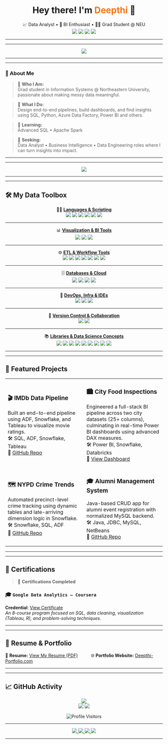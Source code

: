 
<h1 align="center">Hey there! I'm <span style="color:#F97316;">Deepthi</span> 👋</h1>

<p align="center">
  📈 Data Analyst • 🧠 BI Enthusiast • 👨‍🎓 Grad Student @ NEU  
  <br>
  <img src="https://img.shields.io/badge/Data--Driven-Storyteller-%234E9F3D?style=for-the-badge&logo=data:image/svg+xml;base64," />
  <img src="https://img.shields.io/badge/SQL-%2300B4D8?style=for-the-badge&logo=postgresql&logoColor=white" />
  <img src="https://img.shields.io/badge/Python-%231E90FF?style=for-the-badge&logo=python&logoColor=white" />
  <img src="https://img.shields.io/badge/PowerBI-%23F2C811?style=for-the-badge&logo=powerbi&logoColor=black" />
</p>

---
---
<p align="center">
  <img src="https://readme-typing-svg.herokuapp.com?font=Fira+Code&duration=3500&pause=1000&color=F97316&center=true&vCenter=true&width=500&lines=Turning+data+into+decisions...;One+dashboard+at+a+time.">
</p>

---
---

### 📌 About Me

> 💬 **Who I Am:**  
> Grad student in Information Systems @ Northeastern University, passionate about making messy data meaningful.  

> 🧩 **What I Do:**  
> Design end-to-end pipelines, build dashboards, and find insights using SQL, Python, Azure Data Factory, Power BI and others.

> 🌱 **Learning:**  
> Advanced SQL • Apache Spark 

> 🚀 **Seeking:**  
> Data Analyst • Business Intelligence • Data Engineering roles where I can turn insights into impact.

---
---
<p align="center">
  <img src="https://capsule-render.vercel.app/api?type=rect&color=gradient&text=Welcome%20to%20My%20GitHub!&fontColor=ffffff&fontSize=30&height=100&section=header" />
</p>

---
---

## 🛠️ My Data Toolbox

<div align="center">
  
🧑‍💻 <strong><ins>Languages & Scripting</ins></strong>  
<img src="https://img.shields.io/badge/SQL-025E8C?style=flat-square&logo=postgresql&logoColor=white" />
<img src="https://img.shields.io/badge/Python-3776AB?style=flat-square&logo=python&logoColor=white" />
<img src="https://img.shields.io/badge/R-276DC3?style=flat-square&logo=r&logoColor=white" />
<img src="https://img.shields.io/badge/C-00599C?style=flat-square&logo=c&logoColor=white" />
<img src="https://img.shields.io/badge/Java-007396?style=flat-square&logo=java&logoColor=white" />
<img src="https://img.shields.io/badge/Excel-217346?style=flat-square&logo=microsoft-excel&logoColor=white" />

---

📊 <strong><ins>Visualization & BI Tools</ins></strong>  
<img src="https://img.shields.io/badge/Power%20BI-F2C811?style=flat-square&logo=powerbi&logoColor=black" />
<img src="https://img.shields.io/badge/Tableau-E97627?style=flat-square&logo=tableau&logoColor=white" />
<img src="https://img.shields.io/badge/KPI%20Dashboarding-blue?style=flat-square" />

---

⚙️ <strong><ins>ETL & Workflow Tools</ins></strong>  
<img src="https://img.shields.io/badge/Apache%20Spark-E25A1C?style=flat-square&logo=apachespark&logoColor=white" />
<img src="https://img.shields.io/badge/Alteryx-1F4277?style=flat-square&logo=alteryx&logoColor=white" />
<img src="https://img.shields.io/badge/Azure%20Data%20Factory-0078D4?style=flat-square&logo=microsoft-azure&logoColor=white" />
<img src="https://img.shields.io/badge/Databricks-FF3621?style=flat-square&logo=databricks&logoColor=white" />
<img src="https://img.shields.io/badge/ETL%20Pipeline-green?style=flat-square" />
<img src="https://img.shields.io/badge/Data%20Profiling-orange?style=flat-square" />
<img src="https://img.shields.io/badge/ER%20Studio-darkred?style=flat-square" />

---

🗄️ <strong><ins>Databases & Cloud</ins></strong>  
<img src="https://img.shields.io/badge/Snowflake-56B9EB?style=flat-square&logo=snowflake&logoColor=white" />
<img src="https://img.shields.io/badge/MySQL-005C84?style=flat-square&logo=mysql&logoColor=white" />
<img src="https://img.shields.io/badge/Azure-0078D4?style=flat-square&logo=microsoft-azure&logoColor=white" />
<img src="https://img.shields.io/badge/Hadoop-66CCFF?style=flat-square&logo=apache-hadoop&logoColor=black" />

---

🧰 <strong><ins>DevOps, Infra & IDEs</ins></strong>  
<img src="https://img.shields.io/badge/Docker-2496ED?style=flat-square&logo=docker&logoColor=white" />
<img src="https://img.shields.io/badge/Linux-FCC624?style=flat-square&logo=linux&logoColor=black" />
<img src="https://img.shields.io/badge/VSCode-007ACC?style=flat-square&logo=visual-studio-code&logoColor=white" />

---

🔁 <strong><ins>Version Control & Collaboration</ins></strong>  
<img src="https://img.shields.io/badge/Git-F05032?style=flat-square&logo=git&logoColor=white" />
<img src="https://img.shields.io/badge/GitHub-181717?style=flat-square&logo=github&logoColor=white" />

---

📚 <strong><ins>Libraries & Data Science Concepts</ins></strong>  
<img src="https://img.shields.io/badge/pandas-150458?style=flat-square&logo=pandas&logoColor=white" />
<img src="https://img.shields.io/badge/NumPy-013243?style=flat-square&logo=numpy&logoColor=white" />
<img src="https://img.shields.io/badge/scikit--learn-F7931E?style=flat-square&logo=scikit-learn&logoColor=white" />
<img src="https://img.shields.io/badge/Matplotlib-11557C?style=flat-square&logo=matplotlib&logoColor=white" />
<img src="https://img.shields.io/badge/Statistical%20Analysis-795548?style=flat-square" />
<img src="https://img.shields.io/badge/Predictive%20Modeling-6A1B9A?style=flat-square" />
<img src="https://img.shields.io/badge/Machine%20Learning-00C853?style=flat-square" />
<img src="https://img.shields.io/badge/Deep%20Learning-880E4F?style=flat-square" />
<img src="https://img.shields.io/badge/Clustering-009688?style=flat-square" />

</div>

---
---

## 🚀 Featured Projects

<table>
  <tr>
    <td width="50%">
      
### 🎬 IMDb Data Pipeline  
Built an end-to-end pipeline using ADF, Snowflake, and Tableau to visualize movie ratings.  
🛠️ SQL, ADF, Snowflake, Tableau  
🔗 [GitHub Repo](https://github.com/yourname/imdb-data-pipeline)

</td>
    <td width="50%">
      
### 🏙️ City Food Inspections  
Engineered a full-stack BI pipeline across two city datasets (25+ columns), culminating in real-time Power BI dashboards using advanced DAX measures.  
🛠️ Power BI, Snowflake, Databricks  
🔗 [View Dashboard](https://yourdashboardlink.com)

</td>
  </tr>
  <tr>
    <td width="50%">
      
### 🗺️ NYPD Crime Trends  
Automated precinct-level crime tracking using dynamic tables and late-arriving dimension logic in Snowflake.  
🛠️ Snowflake, SQL, ADF  
🔗 [GitHub Repo](https://github.com/yourname/nypd-crime-analysis)

</td>
    <td width="50%">
      
### 🎓 Alumni Management System  
Java-based CRUD app for alumni event registration with normalized MySQL backend.  
🛠️ Java, JDBC, MySQL, NetBeans  
🔗 [GitHub Repo](https://github.com/yourname/alumni-system)

</td>
  </tr>
</table>

---
---
## 📜 Certifications

> 🧾 **Certifications Completed**


### 🎓 `Google Data Analytics – Coursera`  
**Credential**: [View Certificate](https://www.coursera.org/account/accomplishments/professional-cert/your-google-cert-link)  
*An 8-course program focused on SQL, data cleaning, visualization (Tableau, R), and problem-solving techniques.*

---
---

## 📄 Resume & Portfolio

🔗 **Resume:** [View My Resume (PDF)](https://your-link-to-resume.com)   🌐 **Portfolio Website:** [Deepthi-Portfolio.com](https://your-portfolio-link.com)

---
---

## 📈 GitHub Activity

<p align="center">
  <!-- Profile Summary -->
  <img src="https://github-profile-summary-cards.vercel.app/api/cards/profile-details?username=Deepthir13&theme=vue" />
  
  <br>

  <!-- Clean Stats Summary -->
  <img src="https://github-profile-summary-cards.vercel.app/api/cards/stats?username=Deepthir13&theme=vue" />

  <!-- Productivity Timeline -->
  <img src="https://github-profile-summary-cards.vercel.app/api/cards/productive-time?username=Deepthir13&theme=vue&utcOffset=5" />
</p>

<p align="center">
  <img src="https://komarev.com/ghpvc/?username=Deepthir13&label=Visitors&color=4E9F3D&style=flat-square" alt="Profile Visitors" />
</p>

---

<p align="center">
  <a href="https://www.linkedin.com/in/yourusername">
    <img src="https://img.shields.io/badge/LinkedIn-0A66C2?style=for-the-badge&logo=linkedin&logoColor=white" />
  </a>
  <a href="mailto:yourname@email.com">
    <img src="https://img.shields.io/badge/Email-D14836?style=for-the-badge&logo=gmail&logoColor=white" />
  </a>
  <a href="https://kaithi-data.com">
    <img src="https://img.shields.io/badge/Portfolio-4E9F3D?style=for-the-badge&logo=internetexplorer&logoColor=white" />
  </a>
  <a href="https://github.com/yourusername">
    <img src="https://img.shields.io/badge/GitHub-181717?style=for-the-badge&logo=github&logoColor=white" />
  </a>
</p>

---


